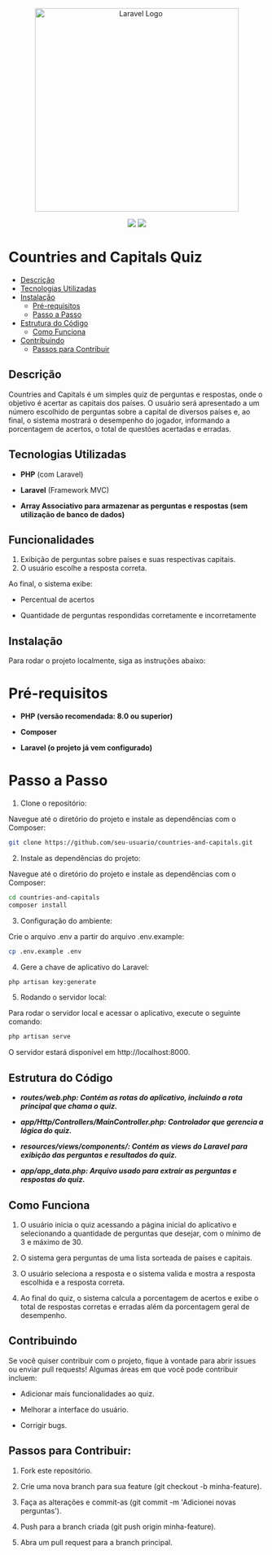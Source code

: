 <p align="center"><a href="https://laravel.com" target="_blank"><img src="https://raw.githubusercontent.com/laravel/art/master/logo-lockup/5%20SVG/2%20CMYK/1%20Full%20Color/laravel-logolockup-cmyk-red.svg" width="400" alt="Laravel Logo"></a></p>

<p align="center">
<a href="https://www.linkedin.com/in/mjmarcio" target="_blank"><img src="https://img.shields.io/badge/-LinkedIn-%230077B5?style=for-the-badge&logo=linkedin&logoColor=white" target="_blank"></a>
<a href = "mailto:marciomsgj@gmail.com"><img src="https://img.shields.io/badge/-Gmail-%23333?style=for-the-badge&logo=gmail&logoColor=white" target="_blank"></a>
</p>

# Countries and Capitals Quiz

- [Descrição](#descrição)
- [Tecnologias Utilizadas](#tecnologias-utilizadas)
- [Instalação](#instalação)
    - [Pré-requisitos](#pré-requisitos)
    - [Passo a Passo](#passo-a-passo)
- [Estrutura do Código](#estrutura-do-código)
    - [Como Funciona](#como-funciona)
- [Contribuindo](#contribuindo)
    - [Passos para Contribuir](#passos-para-contribuir)

## Descrição

Countries and Capitals é um simples quiz de perguntas e respostas, onde o objetivo é acertar as capitais dos países. O usuário será apresentado a um número escolhido de perguntas sobre a capital de diversos países e, ao final, o sistema mostrará o desempenho do jogador, informando a porcentagem de acertos, o total de questões acertadas e erradas.

## Tecnologias Utilizadas

- **PHP** (com Laravel)

- **Laravel** (Framework MVC)

- **Array Associativo para armazenar as perguntas e respostas (sem utilização de banco de dados)**

## Funcionalidades

1. Exibição de perguntas sobre países e suas respectivas capitais.
2. O usuário escolhe a resposta correta.

Ao final, o sistema exibe:

- Percentual de acertos

- Quantidade de perguntas respondidas corretamente e incorretamente

## Instalação

Para rodar o projeto localmente, siga as instruções abaixo:

# Pré-requisitos
 - **PHP (versão recomendada: 8.0 ou superior)**

- **Composer**

- **Laravel (o projeto já vem configurado)**

# Passo a Passo

1. Clone o repositório:
   
Navegue até o diretório do projeto e instale as dependências com o Composer:

```bash 
git clone https://github.com/seu-usuario/countries-and-capitals.git
```

2. Instale as dependências do projeto:

Navegue até o diretório do projeto e instale as dependências com o Composer:

```bash
cd countries-and-capitals
composer install
```

3. Configuração do ambiente:

Crie o arquivo .env a partir do arquivo .env.example:

```bash 
cp .env.example .env
```

4. Gere a chave de aplicativo do Laravel:

```bash
php artisan key:generate
```

5. Rodando o servidor local:

Para rodar o servidor local e acessar o aplicativo, execute o seguinte comando:

```bash
php artisan serve
```
O servidor estará disponível em http://localhost:8000.


## Estrutura do Código

- ***routes/web.php: Contém as rotas do aplicativo, incluindo a rota principal que chama o quiz.***

- ***app/Http/Controllers/MainController.php: Controlador que gerencia a lógica do quiz.***

- ***resources/views/components/: Contém as views do Laravel para exibição das perguntas e resultados do quiz.***

 - ***app/app_data.php: Arquivo usado para extrair as perguntas e respostas do quiz.***

## Como Funciona

1. O usuário inicia o quiz acessando a página inicial do aplicativo e selecionando a quantidade de perguntas que desejar, com o mínimo de 3 e máximo de 30.

2. O sistema gera perguntas de uma lista sorteada de países e capitais.

3. O usuário seleciona a resposta e o sistema valida e mostra a resposta escolhida e a resposta correta.

4. Ao final do quiz, o sistema calcula a porcentagem de acertos e exibe o total de respostas corretas e erradas além da porcentagem geral de desempenho.

## Contribuindo

Se você quiser contribuir com o projeto, fique à vontade para abrir issues ou enviar pull requests! Algumas áreas em que você pode contribuir incluem:

- Adicionar mais funcionalidades ao quiz.

- Melhorar a interface do usuário.

- Corrigir bugs.

## Passos para Contribuir:
1. Fork este repositório.

2. Crie uma nova branch para sua feature (git checkout -b minha-feature).

3. Faça as alterações e commit-as (git commit -m 'Adicionei novas perguntas').

4. Push para a branch criada (git push origin minha-feature).

5. Abra um pull request para a branch principal.

